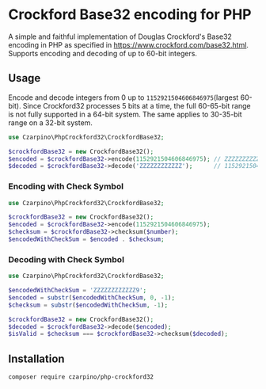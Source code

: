 # Crockford Base32 encoding for PHP

A simple and faithful implementation of Douglas Crockford's Base32 encoding in PHP as specified in https://www.crockford.com/base32.html. Supports encoding and decoding of up to 60-bit integers.

## Usage
Encode and decode integers from 0 up to `1152921504606846975`(largest 60-bit). Since Crockford32 processes 5 bits at a time, the full 60-65-bit range is not fully supported in a 64-bit system. The same applies to 30-35-bit range on a 32-bit system.

```php
use Czarpino\PhpCrockford32\CrockfordBase32;

$crockfordBase32 = new CrockfordBase32();
$encoded = $crockfordBase32->encode(1152921504606846975); // ZZZZZZZZZZZZ
$decoded = $crockfordBase32->decode('ZZZZZZZZZZZZ');      // 1152921504606846975
```

### Encoding with Check Symbol

```php
use Czarpino\PhpCrockford32\CrockfordBase32;

$crockfordBase32 = new CrockfordBase32();
$encoded = $crockfordBase32->encode(1152921504606846975);
$checksum = $crockfordBase32->checksum($number);
$encodedWithCheckSum = $encoded . $checksum;
```

### Decoding with Check Symbol

```php
use Czarpino\PhpCrockford32\CrockfordBase32;

$encodedWithCheckSum = 'ZZZZZZZZZZZZ9';
$encoded = substr($encodedWithCheckSum, 0, -1);
$checksum = substr($encodedWithCheckSum, -1);

$crockfordBase32 = new CrockfordBase32();
$decoded = $crockfordBase32->decode($encoded);
$isValid = $checksum === $crockfordBase32->checksum($decoded);
```

## Installation
```bash
composer require czarpino/php-crockford32
```